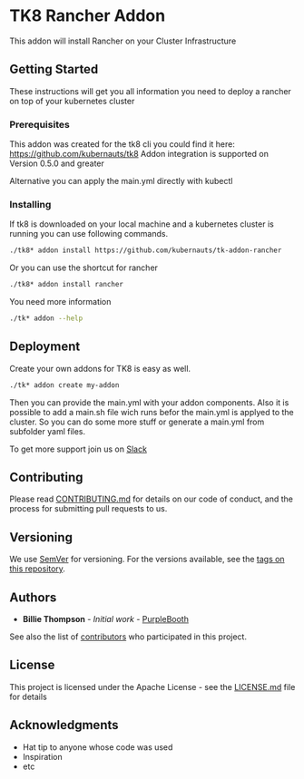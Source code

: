 # TK8 Rancher Addon

This addon will install Rancher on your Cluster Infrastructure

## Getting Started

These instructions will get you all information you need to deploy a rancher on top of your kubernetes cluster

### Prerequisites

This addon was created for the tk8 cli you could find it here: https://github.com/kubernauts/tk8
Addon integration is supported on Version 0.5.0 and greater

Alternative you can apply the main.yml directly with kubectl

### Installing

If tk8 is downloaded on your local machine and a kubernetes cluster is running you can use following commands.

```bash
./tk8* addon install https://github.com/kubernauts/tk-addon-rancher
```

Or you can use the shortcut for rancher

```bash
./tk8* addon install rancher
```

You need more information

```bash
./tk* addon --help
```

## Deployment

Create your own addons for TK8 is easy as well.

```bash
./tk* addon create my-addon
```

Then you can provide the main.yml with your addon components.
Also it is possible to add a main.sh file wich runs befor the main.yml is applyed to the cluster. So you can do some more stuff or generate a main.yml from subfolder yaml files.

To get more support join us on [Slack](https://kubernauts-slack-join.herokuapp.com)

## Contributing

Please read [CONTRIBUTING.md](https://gist.github.com/PurpleBooth/b24679402957c63ec426) for details on our code of conduct, and the process for submitting pull requests to us.

## Versioning

We use [SemVer](http://semver.org/) for versioning. For the versions available, see the [tags on this repository](https://github.com/your/project/tags). 

## Authors

* **Billie Thompson** - *Initial work* - [PurpleBooth](https://github.com/PurpleBooth)

See also the list of [contributors](https://github.com/kubernauts/tk8/contributors) who participated in this project.

## License

This project is licensed under the Apache License - see the [LICENSE.md](LICENSE.md) file for details

## Acknowledgments

* Hat tip to anyone whose code was used
* Inspiration
* etc
